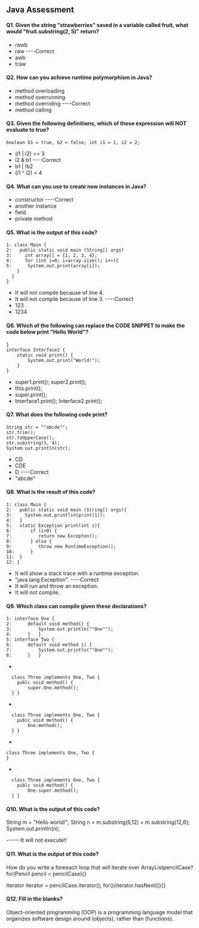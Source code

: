 Java Assessment
---------------------

#### Q1. Given the string "strawberries" saved in a variable called fruit, what would "fruit.substring(2, 5)" return?
- rawb
- raw ----Correct
- awb
- traw

#### Q2. How can you achieve runtime polymorphism in Java?
- method overloading 
- method overrunning 
- method overriding ----Correct
- method calling 

#### Q3. Given the following definitions, which of these expression will NOT evaluate to true?
`boolean b1 = true, b2 = false;
int i1 = 1, i2 = 2;`

- (i1 | i2) == 3
- i2 & b1 ----Correct
- b1 | !b2 
- (i1 ^ i2) < 4 

#### Q4. What can you use to create new instances in Java?
- constructor ----Correct
- another instance
- field
- private method

#### Q5. What is the output of this code?
```shell script
1: class Main {
2:   public static void main (String[] args)
3:     int array[] = {1, 2, 3, 4};
4:     for (int i=0; i<array.size(); i++){
5:      System.out.print(array[i]);
    }
  }
}
```
- It will not compile because of line 4. 
- It will not compile because of line 3. ----Correct
- 123
- 1234

#### Q6. Which of the following can replace the CODE SNIPPET to make the code below print "Hello World"?
```
}
interface Interface2 {
    static void print() {
        System.out.print("World!");
    }
}
```
- super1.print(); super2.print();
- this.print();
- super.print();
- Interface1.print(); Interface2.print();

#### Q7. What does the following code print?
```
String str = ""abcde"";
str.trim();
str.toUpperCase();
str.substring(3, 4);
System.out.println(str);
```
- CD
- CDE
- D ----Correct
- "abcde"

#### Q8. What is the result of this code?
```
1: class Main {
2:   public static void main (String[] args){
3:     System.out.printlin(print(1));
4:   }
5:   static Exception print(int i){
6:       if (i>0) {
7:          return new Excepton();      
8:       } else {
9:          throw new RuntimeException();
10:      }
11:  }
12: }
```
- It will show a stack trace with a runtime exception.
- "java.lang.Exception".  ----Correct
- It will run and throw an exception.
- It will not compile.

#### Q9. Which class can compile given these declarations?
```
1: interface One {
2:      default void method() {
3:          System.out.println(""One"");
4:      }   }
5: interface Two {
6:      default void method () {
7:          System.out.println(""One"");
8:      }   }
```
- 
```
  class Three implements One, Two {
    publc void method() {
        super.One.method();
  } }
```
- 
```
  class Three implements One, Two {
    publc void method() {
        One.method();
  } }
```
- 
```
class Three implements One, Two {
}
```
- 
```
  class Three implements One, Two {
    publc void method() {
        One.super.method();
  } }
```

#### Q10. What is the output of this code?
String m = "Hello world!";
String n = m.substring(6,12) + m.substring(12,6);
System.out.println(n);

------It will not execute!!

#### Q11. What is the output of this code?
How do you write a foreeach loop that will iterate over ArrayList<Pencil>pencilCase?
for(Pencil pencil = pencilCase){}

Iterator iterator = pencilCase.iterator();
for(){iterator.hasNext()}{}

#### Q12. Fill in the blanks?
Object-oriented programming (OOP) is a programming language model that organizes software design around (objects), rather than (functions).
